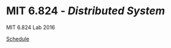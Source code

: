 # MIT 6.824 - *Distributed System*
MIT 6.824 Lab 2016

[Schedule](https://pdos.csail.mit.edu/6.824/schedule.html) 
